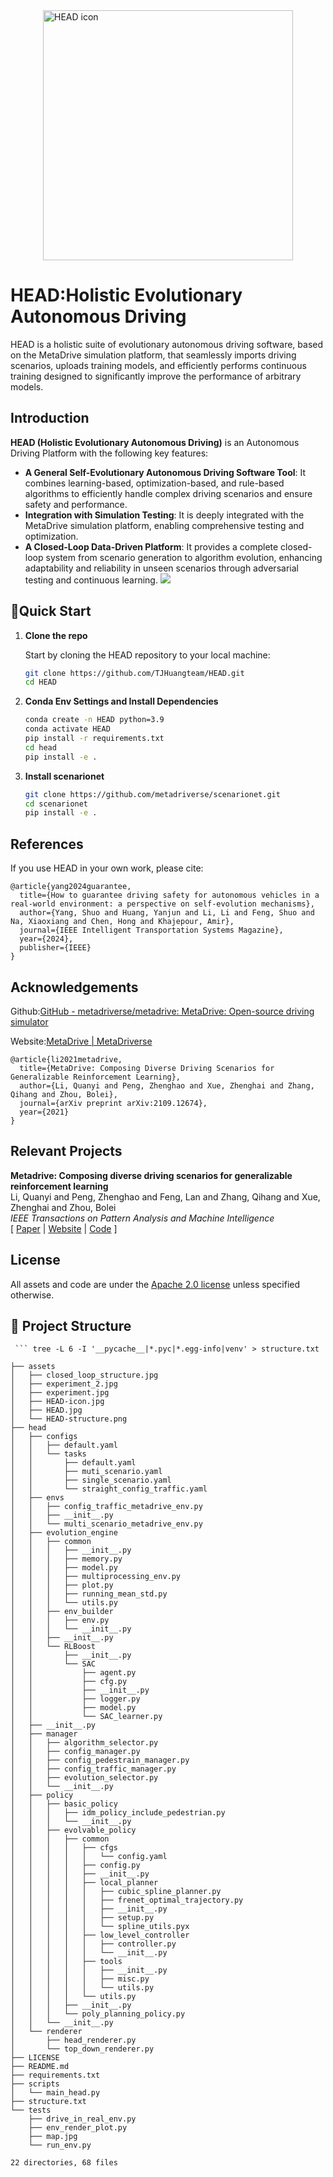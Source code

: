 <img src="./assets/HEAD-icon.jpg" alt="HEAD icon" style="display:block; margin: 0 auto; width: 400px;">

# HEAD:Holistic Evolutionary Autonomous Driving
HEAD is a holistic suite of evolutionary autonomous driving software, based on the MetaDrive simulation platform, that seamlessly imports driving scenarios, uploads training models, and efficiently performs continuous training designed to significantly improve the performance of arbitrary models.
## Introduction
**HEAD (Holistic Evolutionary Autonomous Driving)** is an Autonomous Driving Platform with the following key features: 
- **A General Self-Evolutionary Autonomous Driving Software Tool**: It combines learning-based, optimization-based, and rule-based algorithms to efficiently handle complex driving scenarios and ensure safety and performance.
- **Integration with Simulation Testing**: It is deeply integrated with the MetaDrive simulation platform, enabling comprehensive testing and optimization.
- **A Closed-Loop Data-Driven Platform**: It provides a complete closed-loop system from scenario generation to algorithm evolution, enhancing adaptability and reliability in unseen scenarios through adversarial testing and continuous learning.
![](./assets/HEAD.jpg)
## 🔧Quick Start
1. **Clone the repo**

   Start by cloning the HEAD repository to your local machine:
    ``` bash
    git clone https://github.com/TJHuangteam/HEAD.git
    cd HEAD
   ```
2. **Conda Env Settings and Install Dependencies**
    ``` bash
    conda create -n HEAD python=3.9
    conda activate HEAD
    pip install -r requirements.txt
   cd head
   pip install -e .
    ```
3. **Install scenarionet**

   ```bash
   git clone https://github.com/metadriverse/scenarionet.git
   cd scenarionet
   pip install -e .
   ```
## References

If you use HEAD in your own work, please cite:
```text
@article{yang2024guarantee,
  title={How to guarantee driving safety for autonomous vehicles in a real-world environment: a perspective on self-evolution mechanisms},
  author={Yang, Shuo and Huang, Yanjun and Li, Li and Feng, Shuo and Na, Xiaoxiang and Chen, Hong and Khajepour, Amir},
  journal={IEEE Intelligent Transportation Systems Magazine},
  year={2024},
  publisher={IEEE}
}
```





## Acknowledgements

Github:[GitHub - metadriverse/metadrive: MetaDrive: Open-source driving simulator](https://github.com/metadriverse/metadrive)

Website:[MetaDrive | MetaDriverse](https://metadriverse.github.io//metadrive/)



``` text
@article{li2021metadrive,
  title={MetaDrive: Composing Diverse Driving Scenarios for Generalizable Reinforcement Learning},
  author={Li, Quanyi and Peng, Zhenghao and Xue, Zhenghai and Zhang, Qihang and Zhou, Bolei},
  journal={arXiv preprint arXiv:2109.12674},
  year={2021}
}
```



## Relevant Projects

**Metadrive: Composing diverse driving scenarios for generalizable reinforcement learning**
\
Li, Quanyi and Peng, Zhenghao and Feng, Lan and Zhang, Qihang and Xue, Zhenghai and Zhou, Bolei
\
*IEEE Transactions on Pattern Analysis and Machine Intelligence*
\
[
<a href="https://arxiv.org/pdf/2109.12674.pdf">Paper</a>
|
<a href="https://metadriverse.github.io/metadrive-simulator/">Website</a>
|
<a href="https://github.com/metadriverse/metadrive">Code</a>
]

## License

All assets and code are under the [Apache 2.0 license](./LICENSE) unless specified otherwise.

## 📁 Project Structure

     ``` tree -L 6 -I '__pycache__|*.pyc|*.egg-info|venv' > structure.txt


```text
├── assets
│   ├── closed_loop_structure.jpg
│   ├── experiment_2.jpg
│   ├── experiment.jpg
│   ├── HEAD-icon.jpg
│   ├── HEAD.jpg
│   └── HEAD-structure.png
├── head
│   ├── configs
│   │   ├── default.yaml
│   │   └── tasks
│   │       ├── default.yaml
│   │       ├── muti_scenario.yaml
│   │       ├── single_scenario.yaml
│   │       └── straight_config_traffic.yaml
│   ├── envs
│   │   ├── config_traffic_metadrive_env.py
│   │   ├── __init__.py
│   │   └── multi_scenario_metadrive_env.py
│   ├── evolution_engine
│   │   ├── common
│   │   │   ├── __init__.py
│   │   │   ├── memory.py
│   │   │   ├── model.py
│   │   │   ├── multiprocessing_env.py
│   │   │   ├── plot.py
│   │   │   ├── running_mean_std.py
│   │   │   └── utils.py
│   │   ├── env_builder
│   │   │   ├── env.py
│   │   │   └── __init__.py
│   │   ├── __init__.py
│   │   └── RLBoost
│   │       ├── __init__.py
│   │       └── SAC
│   │           ├── agent.py
│   │           ├── cfg.py
│   │           ├── __init__.py
│   │           ├── logger.py
│   │           ├── model.py
│   │           └── SAC_learner.py
│   ├── __init__.py
│   ├── manager
│   │   ├── algorithm_selector.py
│   │   ├── config_manager.py
│   │   ├── config_pedestrain_manager.py
│   │   ├── config_traffic_manager.py
│   │   ├── evolution_selector.py
│   │   └── __init__.py
│   ├── policy
│   │   ├── basic_policy
│   │   │   ├── idm_policy_include_pedestrian.py
│   │   │   └── __init__.py
│   │   ├── evolvable_policy
│   │   │   ├── common
│   │   │   │   ├── cfgs
│   │   │   │   │   └── config.yaml
│   │   │   │   ├── config.py
│   │   │   │   ├── __init__.py
│   │   │   │   ├── local_planner
│   │   │   │   │   ├── cubic_spline_planner.py
│   │   │   │   │   ├── frenet_optimal_trajectory.py
│   │   │   │   │   ├── __init__.py
│   │   │   │   │   ├── setup.py
│   │   │   │   │   └── spline_utils.pyx
│   │   │   │   ├── low_level_controller
│   │   │   │   │   ├── controller.py
│   │   │   │   │   └── __init__.py
│   │   │   │   ├── tools
│   │   │   │   │   ├── __init__.py
│   │   │   │   │   ├── misc.py
│   │   │   │   │   └── utils.py
│   │   │   │   └── utils.py
│   │   │   ├── __init__.py
│   │   │   └── poly_planning_policy.py
│   │   └── __init__.py
│   └── renderer
│       ├── head_renderer.py
│       └── top_down_renderer.py
├── LICENSE
├── README.md
├── requirements.txt
├── scripts
│   └── main_head.py
├── structure.txt
└── tests
    ├── drive_in_real_env.py
    ├── env_render_plot.py
    ├── map.jpg
    └── run_env.py

22 directories, 68 files
```



